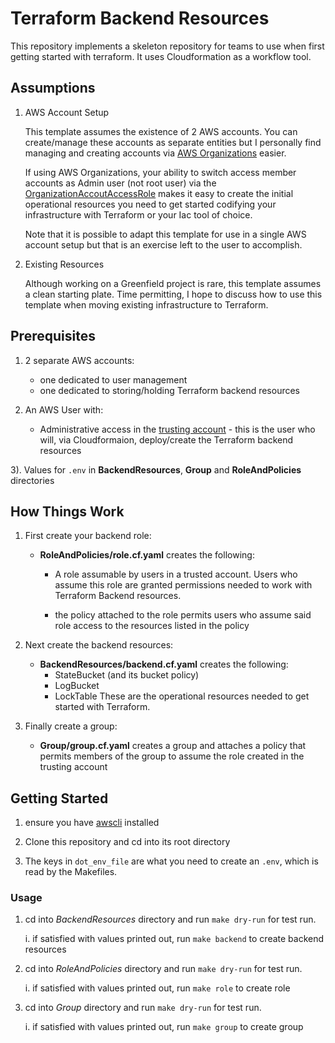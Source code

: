 # Terraform Backend Resources
This repository implements a skeleton repository for teams to use when first getting started with terraform. It uses Cloudformation as a workflow tool. 

## Assumptions

1. AWS Account Setup
	
    This template assumes the existence of 2 AWS accounts. You can
    create/manage these accounts as separate entities but I personally
    find managing and creating accounts via [AWS Organizations](https://docs.aws.amazon.com/controltower/latest/userguide/organizations.html) easier.  
    
    If using AWS Organizations, your ability to switch access member accounts as Admin user (not root user) via the [OrganizationAccoutAccessRole](https://docs.aws.amazon.com/organizations/latest/userguide/orgs_manage_accounts_access.html) makes it easy to create the initial operational resources you need to get started codifying your infrastructure with Terraform or your Iac tool of choice.

    Note that it is possible to adapt this template for use in a single AWS account setup but that is an exercise left to the user to accomplish.
	
	

2. Existing Resources 
	
	Although working on a Greenfield project is rare, this template assumes a clean starting plate. 
	Time permitting, I hope to discuss how to use this template when moving existing infrastructure to 
	Terraform.



## Prerequisites 
1. 2 separate AWS accounts: 
	 - one dedicated to user management 
	 - one dedicated to storing/holding Terraform backend resources 

2. An AWS User with: 
	- Administrative access in the [trusting account](https://docs.aws.amazon.com/IAM/latest/UserGuide/tutorial_cross-account-with-roles.html) - this is the user who will, via Cloudformaion, deploy/create the Terraform backend resources

3). Values for `.env` in **BackendResources**, **Group** and **RoleAndPolicies** directories
		

## How Things Work
1. First create your backend role: 
	- **RoleAndPolicies/role.cf.yaml** creates the following: 
		
		- A role assumable by users in a trusted account. Users who assume this role are granted permissions needed to work with Terraform Backend resources. 

		- the policy attached to the role permits users who assume said role access to the resources listed in the policy


2. Next create the backend resources: 
	- **BackendResources/backend.cf.yaml** creates the following: 
		- StateBucket (and its bucket policy)
		- LogBucket
		- LockTable
	These are the operational resources needed to get started with Terraform. 

3. Finally create a group: 
	- **Group/group.cf.yaml** creates a group and attaches a policy that permits members of the group to assume the role created in the trusting account


## Getting Started

1. ensure you have [awscli](https://docs.aws.amazon.com/cli/latest/userguide/getting-started-install.html) installed

2. Clone this repository and cd into its root directory

3. The keys in `dot_env_file` are what you need to create an `.env`, which is read by the Makefiles. 


### Usage
1. cd into _BackendResources_ directory and run `make dry-run` for test run. 

	i. if satisfied with values printed out, run `make backend` to create backend resources 

2. cd into _RoleAndPolicies_ directory and run `make dry-run` for test run. 

	i. if satisfied with values printed out, run `make role` to create role 
 
3. cd into _Group_ directory and run `make dry-run` for test run. 

	i. if satisfied with values printed out, run `make group` to create group
